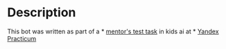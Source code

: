 # Description
This bot was written as part of a * [mentor's test task](https://praktikum.notion.site/kids-ai-465035eb1e3c4409ac05e38a2beb41be) in kids ai at * [Yandex Practicum](https://practicum.yandex.ru/job/vacancy-130)
